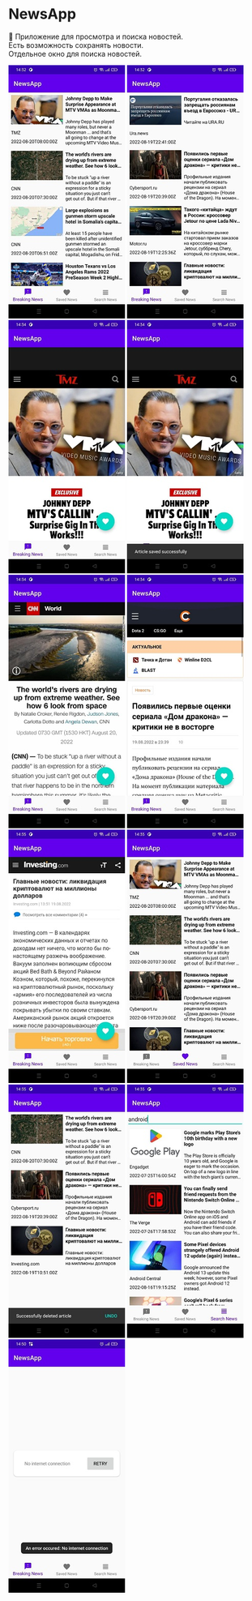# NewsApp
📰  Приложение для просмотра и поиска новостей.  
Есть возможность сохранять новости.  
Отдельное окно для поиска новостей.

![Скриншот приложения](https://github.com/FrikoGad/NewsApp/raw/main/screenshots/1.jpg)  ![Скриншот приложения](https://github.com/FrikoGad/NewsApp/raw/main/screenshots/2.jpg)  ![Скриншот приложения](https://github.com/FrikoGad/NewsApp/raw/main/screenshots/3.jpg)  ![Скриншот приложения](https://github.com/FrikoGad/NewsApp/raw/main/screenshots/4.jpg) ![Скриншот приложения](https://github.com/FrikoGad/NewsApp/raw/main/screenshots/5.jpg) ![Скриншот приложения](https://github.com/FrikoGad/NewsApp/raw/main/screenshots/6.jpg) ![Скриншот приложения](https://github.com/FrikoGad/NewsApp/raw/main/screenshots/7.jpg) ![Скриншот приложения](https://github.com/FrikoGad/NewsApp/raw/main/screenshots/8.jpg) ![Скриншот приложения](https://github.com/FrikoGad/NewsApp/raw/main/screenshots/9.jpg) ![Скриншот приложения](https://github.com/FrikoGad/NewsApp/raw/main/screenshots/10.jpg)  ![Скриншот приложения](https://github.com/FrikoGad/NewsApp/raw/main/screenshots/11.jpg)  
